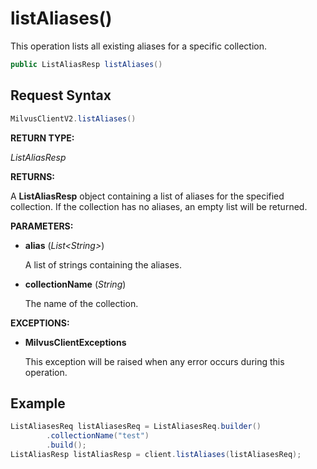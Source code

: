 # listAliases()

This operation lists all existing aliases for a specific collection.

```java
public ListAliasResp listAliases()
```

## Request Syntax

```java
MilvusClientV2.listAliases()
```

**RETURN TYPE:**

*ListAliasResp*

**RETURNS:**

A **ListAliasResp** object containing a list of aliases for the specified collection. If the collection has no aliases, an empty list will be returned.

**PARAMETERS:**

- **alias** (*List\<String\>*)

    A list of strings containing the aliases.

- **collectionName** (*String*)

    The name of the collection.

**EXCEPTIONS:**

- **MilvusClientExceptions**

    This exception will be raised when any error occurs during this operation.

## Example

```java
ListAliasesReq listAliasesReq = ListAliasesReq.builder()
        .collectionName("test")
        .build();
ListAliasResp listAliasResp = client.listAliases(listAliasesReq);
```

